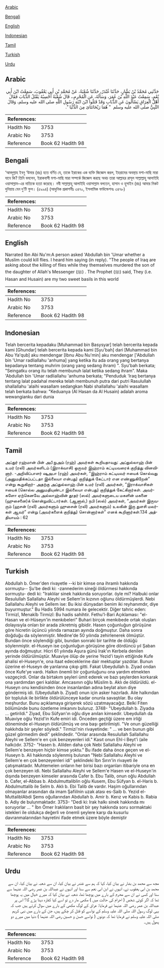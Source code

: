 [Arabic](#arabic)

[Bengali](#bengali)

[English](#english)

[Indonesian](#indonesian)

[Tamil](#tamil)

[Turkish](#turkish)

[Urdu](#urdu)

## Arabic


<div dir="rtl" lang="ar" style={{fontSize:'larger',backgroundColor:'#f8f9fa',padding:20}}>
حَدَّثَنِي مُحَمَّدُ بْنُ بَشَّارٍ، حَدَّثَنَا غُنْدَرٌ، حَدَّثَنَا شُعْبَةُ، عَنْ مُحَمَّدِ بْنِ أَبِي يَعْقُوبَ، سَمِعْتُ ابْنَ أَبِي نُعْمٍ، سَمِعْتُ عَبْدَ اللَّهِ بْنَ عُمَرَ، وَسَأَلَهُ، عَنِ الْمُحْرِمِ،، قَالَ شُعْبَةُ أَحْسِبُهُ يَقْتُلُ الذُّبَابَ فَقَالَ أَهْلُ الْعِرَاقِ يَسْأَلُونَ عَنِ الذُّبَابِ وَقَدْ قَتَلُوا ابْنَ ابْنَةِ رَسُولِ اللَّهِ صلى الله عليه وسلم، وَقَالَ النَّبِيُّ صلى الله عليه وسلم ‏ "‏ هُمَا رَيْحَانَتَاىَ مِنَ الدُّنْيَا ‏"‏‏.‏
</div>
<div style={{backgroundColor:'#f8f9fa',padding:20, marginBottom: 10}}><table> <thead> <tr> <th>References:</th> <th></th> </tr> </thead> <tbody><tr><td>Hadith No</td><td>3753</td></tr><tr><td>Arabic No</td><td>3753</td></tr><tr><td>Reference</td><td>Book 62 Hadith 98</td></tr></tbody></table></div>

## Bengali


<div dir="ltr" lang="bn" style={{fontSize:'larger',backgroundColor:'#f8f9fa',padding:20}}>
‘আবদুল্লাহ ইবনু ‘উমার (রাঃ) হতে বর্ণিত যে, তাকে ইরাকের এক ব্যক্তি জিজ্ঞেস করল, ইহরামের অবস্থায় মশা-মাছি মারা যাবে কি? তিনি বললেন, ইরাকবাসী মশা-মাছি মারা সম্পর্কে জিজ্ঞেস করছে অথচ তারা আল্লাহর রাসূল সাল্লাল্লাহু আলাইহি ওয়াসাল্লাম-এর নাতিকে হত্যা করেছে। নবী সাল্লাল্লাহু আলাইহি ওয়াসাল্লাম বলতেন, হাসান ও হুসাইন (রাঃ) আমার নিকট দুনিয়ায় যেন দু’টি ফুল। (৫৯৯৪) (আধুনিক প্রকাশনীঃ ৩৪৭০, ইসলামিক ফাউন্ডেশনঃ ৩৪৭৮)
</div>
<div style={{backgroundColor:'#f8f9fa',padding:20, marginBottom: 10}}><table> <thead> <tr> <th>References:</th> <th></th> </tr> </thead> <tbody><tr><td>Hadith No</td><td>3753</td></tr><tr><td>Arabic No</td><td>3753</td></tr><tr><td>Reference</td><td>Book 62 Hadith 98</td></tr></tbody></table></div>

## English


<div dir="ltr" lang="en" style={{fontSize:'larger',backgroundColor:'#f8f9fa',padding:20}}>
Narrated Ibn Abi Nu'm:A person asked 'Abdullah bin 'Umar whether a Muslim could kill flies. I heard him saying (in reply). "The people of Iraq are asking about the killing of flies while they themselves murdered the son of the daughter of Allah's Messenger (ﷺ) . The Prophet (ﷺ) said, They (i.e. Hasan and Husain) are my two sweet basils in this world
</div>
<div style={{backgroundColor:'#f8f9fa',padding:20, marginBottom: 10}}><table> <thead> <tr> <th>References:</th> <th></th> </tr> </thead> <tbody><tr><td>Hadith No</td><td>3753</td></tr><tr><td>Arabic No</td><td>3753</td></tr><tr><td>Reference</td><td>Book 62 Hadith 98</td></tr></tbody></table></div>

## Indonesian


<div dir="ltr" lang="id" style={{fontSize:'larger',backgroundColor:'#f8f9fa',padding:20}}>
Telah bercerita kepadaku [Muhammad bin Basysyar] telah bercerita kepada kami [Ghundar] telah bercerita kepada kami [Syu'bah] dari [Muhammad bin Abu Ya'qub] aku mendengar [Ibnu Abu Nu'min] aku mendengar ['Abdullah bin 'Umar radliallahu 'anhuma] yang ketika itu ada orang yang bertanya kepadanya tentang muhrim (orang yang sedang ihram) ". Syu'bah berkata; "Seingatku orang itu telah membunuh lalat ketika sedang ihram". Maka 'Abdullah bin 'Umar radliallahu 'anhuma berkata; "Penduduk 'Iraq bertanya tentang lalat padahal mereka telah membunuh putra dari putri Rasulullah shallallahu 'alaihi wasallam sedangkan Nabi shallallahu 'alaihi wasallam telah berkata bahwa: "Keduanya (Al Hasan da Al Husain) adalah aroma wewangianku dari dunia
</div>
<div style={{backgroundColor:'#f8f9fa',padding:20, marginBottom: 10}}><table> <thead> <tr> <th>References:</th> <th></th> </tr> </thead> <tbody><tr><td>Hadith No</td><td>3753</td></tr><tr><td>Arabic No</td><td>3753</td></tr><tr><td>Reference</td><td>Book 62 Hadith 98</td></tr></tbody></table></div>

## Tamil


<div dir="ltr" lang="ta" style={{fontSize:'larger',backgroundColor:'#f8f9fa',padding:20}}>
அப்துர் ரஹ்மான் பின் அபீ நுஅம் (ரஹ்) அவர்கள் கூறியதாவது: அப்துல்லாஹ் பின் உமர் (ரலி) அவர்களிடம் (இராக்வாசி) ஒருவர் இஹ்ராம் கட்டியவரைக் குறித்து வினவினார். -அறிவிப்பாளர் ஷுஅபா (ரஹ்) அவர்கள், “இஹ்ராம் கட்டியவர் ஈயைக் கொல்வது (அனுமதிக்கப்பட்டதா இல்லையா என்பது) குறித்துக் கேட்டார் என எண்ணுகிறேன்” என்று கூறுகிறார்- அதற்கு அப்துல்லாஹ் பின் உமர் (ரலி) அவர்கள், “இராக்வாசிகள் ஈயைக் (கொல்ல அனுமதியுண்டா இல்லையா என்பது) குறித்துக் கேட்கிறார்கள். அவர்களோ ஏற்கெனவே அல்லாஹ்வின் தூதர் (ஸல்) அவர்களுடைய மகளின் மகனை (ஹுசைனை)க் கொன்றுவிட்டார்கள். (ஆனால்,) நபி (ஸல்) அவர்கள், “அவர்கள் இருவரும் (ஹசன் (ரலி) அவர்களும் ஹுசைன் (ரலி) அவர்களும்) உலகின் இரு துளசி மலர்கள் ஆவர்” என்று (அவர்களைக் குறித்து) சொன்னார்கள்” எனக் கூறினார்கள்.134 அத்தியாயம் : 62
</div>
<div style={{backgroundColor:'#f8f9fa',padding:20, marginBottom: 10}}><table> <thead> <tr> <th>References:</th> <th></th> </tr> </thead> <tbody><tr><td>Hadith No</td><td>3753</td></tr><tr><td>Arabic No</td><td>3753</td></tr><tr><td>Reference</td><td>Book 62 Hadith 98</td></tr></tbody></table></div>

## Turkish


<div dir="ltr" lang="tr" style={{fontSize:'larger',backgroundColor:'#f8f9fa',padding:20}}>
Abdullah b. Ömer'den rivayetle --ki bir kimse ona ihramlı hakkında sormuştu-- Şu'be dedi ki: -zannederim sineği öldürmesi hakkında sormuştu- dedi ki: "Iraklılar sinek hakkında soruyorlar. öyle mi? Halbuki onlar Resulullah Sallallahu Aleyhi ve Sellem'in kızının oğlunu öldürmüşlerdi. Nebi Sallallahu Aleyhi ve Sellem ise: Bu ikisi dünyadan benim iki reyhanımdır, diye buyurmuştur." Bu Hadis 5994 numara ile gelecektir. Diğer tahric eden: Tirmizî, Menakîb Tirmizî: Bu hadis sahihtir. Fethu'l-Bari Açıklaması: "el-Hasan ve el-Hüseyn'in menkıbeleri" Buhari birçok menkıbede ortak oluşları dolayısıyla onları bir arada zikretmiş gibidir. Hasen çoğunluğun görüşüne göre hicretin üçüncü yılında ramazan ayında doğmuştur. Daha sonra doğduğu da söylenmiştir. Medine'de 50 yılında zehirlenerek ölmüştür. Bundan önce söylendiği gibi, bundan sonraki bir tarihte de öldüğü söylenmiştir. el-Huseyn ise çoğunluğun görüşüne göre dördüncü yıl Şaban ayında doğmuştur. Hicri 61 yılında Aşura günü Irak'ın Kerbela denilen yerinde öldürülmüştür. Muaviye ölüp de yerine Yezid'i tayin ettiğinde Kufe ahalisi el-Huseyn'e, ona itaat edeceklerine dair mektuplar yazdılar. Bunun üzerine el-Huseyn de yanlarına çıkıp gitti. Fakat Ubeydullah b. Ziyad ondan önce Kufe'ye vardı. Halkın önemli bir çoğunluğunu ona yardım etmekten vazgeçirdi. Onlar da birtakım şeyleri ümit ederek ve bazı şeylerden korkarak ona yardımdan geri kaldılar. Amcasının oğlu Müslim b. Aklı de öldürüldü. el-Huseyn onu kendisinden önce insanlardan adına beylat alsın diye göndermiş idi. (Ubeydullah b. Ziyad) onun için asker hazırladı. Aile halkından bir topluluk ile birlikte öldürülünceye kadar onunla savaştılar. Bu olay meşhurdur. Bunu açıklamaya girişerek sözü uzatmayacağız. Belki Fiten bölümünde bunu özetleme imkanını buluruz. 3748- "Ubeydullah b. Ziyadıa ... getirildi." Ziyad, Ebu Süfyan'ın oğlu diye anılan kimsedir. Ubeydullah da Muaviye oğlu Yezid'in Kufe emiri idi. Önceden geçtiği üzere em irliği döneminde el-Huseyn öldürülmüş ve ona başı getirilmişti. "Ve onun güzelliği hakkıhda bir şeyler söyledi." Tirmizi'nin rivayetinde: " ... ve ben bunun gibi güzel görmedim dedi" şeklindedir. "Onlar arasında Resulullah Sallallahu Aleyhi ve Sellem'e en çok benzeyenleri idi." Kasıt onun Ehl-i Beyt'i (aile halkı)dır. 3752- "Hasen b. Alilden daha çok Nebi Sallallahu Aleyhi ve Sellem'e benzeyen hiçbir kimse yoktu." Bu ifade daha önce geçen ve el-Huseyn b. Ali hakkında söylenmiş bulunan "Nebi Sallallahu Aleyhi ve Sellem'e en çok benzeyenleri idi" şeklindeki İbn Sırın'in rivayeti ile çatışmaktadır. Muhtemelen onların her birisi bazı organları itibariyle ona en çok benzeyen idi. Nebi Sallallahu Aleyhi ve Sellem'e Hasen ve el-Huseyn'in dışında benzeyen kimseler arasında Cafer b. Ebu Talib, onun oğlu Abdullah b. Cafer, el-Abbas b. Abdulmuttaliblin oğlu Kusem, Ebu Süfyan b. el-Haris b. Abdulmuttalib ile Selm b. Aklı b. Ebi Talib de vardır. Haşim oğullarından olmayanlar arasından da imam ŞafiiInin uzak atası es-Saib b. Yezid el-MuttaliblAbdi Şems oğullarından Abdullah b. Amir b. Kerız ve Kabis b. Rabia b. Adiy de bulunmaktadır. 3753- "Dedi ki: Irak halkı sinek hakkında mı soruyorlar ... " İbn Ömer Iraklıların basit bir şey hakkında soru sormaktaki istekleri ile oldukça değerli ve önemli şeylere karşı da kusurlu davranmalarından hayretini ifade etmek üzere böyle demiştir
</div>
<div style={{backgroundColor:'#f8f9fa',padding:20, marginBottom: 10}}><table> <thead> <tr> <th>References:</th> <th></th> </tr> </thead> <tbody><tr><td>Hadith No</td><td>3753</td></tr><tr><td>Arabic No</td><td>3753</td></tr><tr><td>Reference</td><td>Book 62 Hadith 98</td></tr></tbody></table></div>

## Urdu


<div dir="rtl" lang="ur" style={{fontSize:'larger',backgroundColor:'#f8f9fa',padding:20}}>
مجھ سے محمد بن بشار نے بیان کیا، کہا کہ ہم سے غندر نے بیان کیا، ان سے شعبہ نے بیان کیا، ان سے محمد بن ابی یعقوب نے، انہوں نے ابن ابی نعم سے سنا اور انہوں نے عبداللہ بن عمر رضی اللہ عنہما سے سنا اور کسی نے ان سے محرم کے بارے میں پوچھا تھا، شعبہ نے بیان کیا کہ میرے خیال میں یہ پوچھا تھا کہ اگر کوئی شخص ( احرام کی حالت میں ) مکھی مار دے تو اسے کیا کفارہ دینا پڑے گا؟ اس پر عبداللہ بن عمر رضی اللہ عنہما نے فرمایا: عراق کے لوگ مکھی کے بارے میں سوال کرتے ہیں جب کہ یہی لوگ رسول اللہ صلی اللہ علیہ وسلم کے نواسے کو قتل کر چکے ہیں، جن کے بارے میں نبی کریم صلی اللہ علیہ وسلم نے فرمایا تھا کہ دونوں ( نواسے حسن و حسین رضی اللہ عنہما ) دنیا میں میرے دو پھول ہیں۔
</div>
<div style={{backgroundColor:'#f8f9fa',padding:20, marginBottom: 10}}><table> <thead> <tr> <th>References:</th> <th></th> </tr> </thead> <tbody><tr><td>Hadith No</td><td>3753</td></tr><tr><td>Arabic No</td><td>3753</td></tr><tr><td>Reference</td><td>Book 62 Hadith 98</td></tr></tbody></table></div>